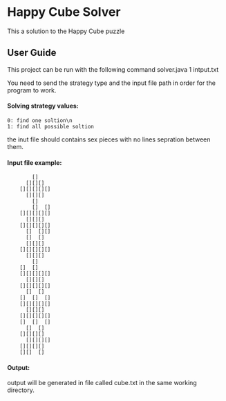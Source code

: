 # Happy Cube Solver
This a solution to the Happy Cube puzzle

## User Guide

This project can be run with the following command
solver.java 1 intput.txt

You need to send the strategy type and the input file path in order for the program to work.
#### Solving strategy values:
	0: find one soltion\n
	1: find all possible soltion
				
the inut file should contains sex pieces with no lines sepration between them.		
					
#### Input file example:

		    []    
		  [][][]  
		[][][][][]
		  [][][]  
		    []    
		    []  []
		[][][][][]
		  [][][]  
		[][][][][]
		  []  [][]
		  []  []  
		  [][][] 
		[][][][][]
		  [][][] 
		    []   
		[]  []      
		[][][][][]     
		  [][][]      
		[][][][][]     
		  []  []      
		[]  []  []     
		[][][][][]     
		  [][][]      
		[][][][][]     
		[]  []  []     
		  []  []      
		[][][][]      
		  [][][][]     
		[][][][]      
		[][]  [] 

#### Output:

output will be generated in file called cube.txt in the same working directory.
